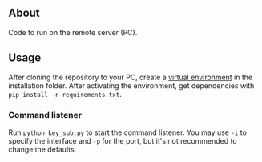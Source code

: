 ## About

Code to run on the remote server (PC).

## Usage
After cloning the repository to your PC, create a [virtual environment](https://docs.python.org/3/library/venv.html) in the installation folder. After activating the environment, get dependencies with `pip install -r requirements.txt`.

### Command listener
Run `python key_sub.py` to start the command listener. You may use `-i` to specify the interface and `-p` for the port, but it's not recommended to change the defaults.